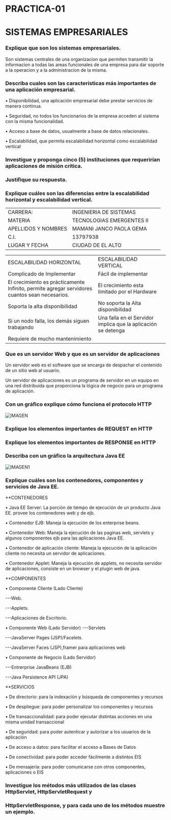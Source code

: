 # PRACTICA-01

# SISTEMAS EMPRESARIALES #

<table>
    
<tr>
    <td>CARRERA:</td>
    <td>INGENIERIA DE SISTEMAS</td>
    <td rowspan=5><font size ="3", color ="#ffffff">M</font></td>
</tr>
<tr>
    <td>MATERIA</td>
    <td>TECNOLOGIAS EMERGENTES II</td>
</tr>
  <tr>
    <td>APELLIDOS Y NOMBRES</td>
    <td>MAMANI JANCO PAOLA GEMA</td>
</tr>
  <tr>
    <td>C.I. </td>
    <td>13797938</td>
</tr>
  <tr>
    <td>LUGAR Y FECHA</td>
    <td>CIUDAD DE EL ALTO</td>

               


### Explique que son los sistemas empresariales.
 
 Son sistemas centrales de una organizacion que permiten transmitir la informacion a todas las areas funcionales de una empresa para dar  soporte a la operacion y a la administracion de la misma.
### Describa cuales son las características más importantes de una aplicación empresarial.

•	Disponibilidad, una aplicación empresarial debe prestar servicios de manera continua.


•	Seguridad,  no todos los funcionarios de la empresa acceden al sistema con la  misma funcionalidad.


•	Acceso a base de datos, usualmente a base de datos relacionales.


•	Escalabilidad, que permita escalabilidad horizontal como escalabilidad vertical


### Investigue y proponga cinco (5) instituciones que requerirían aplicaciones de misión crítica.
### Justifique su respuesta.
 
 
### Explique cuáles son las diferencias entre la escalabilidad horizontal y escalabilidad vertical.
 
 <table>
<tr>
    <td>ESCALABILIDAD HORIZONTAL</td>
    <td>ESCALABILIDAD VERTICAL</td>
</tr>
<tr>
    <td>Complicado de Implementar</td>
    <td>Fácil de implementar</td>
</tr>
  <tr>
    <td>El crecimiento es prácticamente
 Infinito, permite agregar servidores cuantos sean necesarios.
</td>
    <td>El crecimiento esta limitado por el Hardware</td>
</tr>
  <tr>
    <td>Soporta la alta disponibilidad </td>
    <td>No soporta la Alta disponibilidad</td>
</tr>
  <tr>
    <td>Si un nodo falla, los demás siguen trabajando</td>
    <td>Una falla en el Servidor implica que la aplicación se detenga</td>
    </tr>
<tr>
    <td>Requiere de mucho mantenimiento</td>
    <td></td>
</tr>
</table>
 



### Que es un servidor Web y que es un servidor de aplicaciones
  Un servidor web es el software que se encarga de despachar el contenido de un sitio web al usuario.
   
   
 Un servidor de aplicaciones es un programa de servidor en un equipo en una red distribuida que proporciona la lógica de negocio para un programa de aplicación.
 
 
### Con un gráfico explique cómo funciona el protocolo HTTP

![IMAGEN](http://www.profesordeinformatica.com/images/http_funcionamiento.gif)
### Explique los elementos importantes de REQUEST en HTTP
### Explique los elementos importantes de RESPONSE en HTTP
### Describa con un gráfico la arquitectura Java EE

![IMAGEN1](https://image.slidesharecdn.com/jatunandjavaee-110905104600-phpapp02/95/desarrollo-de-aplicaciones-empresariales-con-java-ee-4-728.jpg?cb=1316098712)
### Explique cuáles son los contenedores, componentes y servicios de Java EE.
**CONTENEDORES

•	Java EE Server: La porción de tiempo de ejecución de un producto Java EE. provee los contenedores web y de ejb.


•	Contenedor EJB: Maneja la ejecución de los enterprise beans.


•	Contenedor Web: Maneja la ejecución de las paginas web, servlets y algunos componentes ejb para las aplicaciones Java EE.


•	Contenedor de aplicación cliente: Maneja la ejecución de la aplicación cliente no necesita un servidor de aplicaciones.


•	Contenedor Applet: Maneja la ejecución de applets, no necesita servidor de aplicaciones, consiste en un browser y el plugin web de java.

**COMPONENTES

•	Componente Cliente (Lado Cliente)

---Web.


---Applets.


---Aplicaciones de Escritorio.


•	Componente Web (Lado Servidor)
---Servlets


---JavaServer Pages (JSP)/Facelets.


---JavaServer Faces (JSP),framer para aplicaciones web


•	Componente de Negocio (Lado Servidor)


---Entrerprise JavaBeans (EJB)


---Java Persistence API (JPA)


**SERVICIOS

•	De directorio: para la indexación y búsqueda de componentes y recursos 


•	De despliegue: para poder personalizar los componentes y recursos 


•	De transaccionalidad: para poder ejecutar distintas acciones en una misma unidad transaccional 


•	De seguridad: para poder autenticar y autorizar a los usuarios de la aplicación


•	De acceso a datos: para facilitar el acceso a Bases de Datos


•	De conectividad: para poder acceder fácilmente a distintos EIS 


•	De mensajería: para poder comunicarse con otros componentes, aplicaciones o EIS 


### Investigue los métodos más utilizados de las clases HttpServlet, HttpServletRequest y
### HttpServletResponse, y para cada uno de los métodos muestre un ejemplo.


